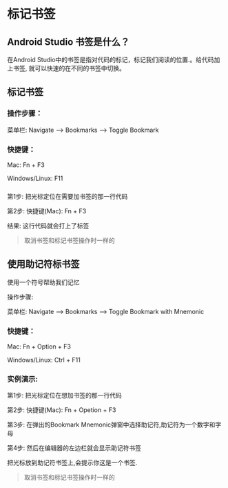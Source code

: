 # 标记书签

## Android Studio 书签是什么？

在Android Studio中的书签是指对代码的标记，标记我们阅读的位置.。给代码加上书签, 就可以快速的在不同的书签中切换。

## 标记书签

### 操作步骤：

菜单栏: Navigate —&gt; Bookmarks —&gt; Toggle Bookmark

### 快捷键：

Mac: Fn + F3

Windows\/Linux: F11

### 

第1步: 把光标定位在需要加书签的那一行代码

第2步: 快捷键\(Mac\): Fn + F3

结果: 这行代码就会打上了标签

> 取消书签和标记书签操作时一样的

## 使用助记符标书签

使用一个符号帮助我们记忆

操作步骤:

菜单栏: Navigate —&gt; Bookmarks —&gt; Toggle Bookmark with Mnemonic

### 快捷键：

Mac: Fn + Option + F3

Windows\/Linux: Ctrl + F11

### 实例演示:

第1步: 把光标定位在想加书签的那一行代码

第2步: 快捷键\(Mac\): Fn + Opetion + F3

第3步: 在弹出的Bookmark Mnemonic弹窗中选择助记符,助记符为一个数字和字母

第4步: 然后在编辑器的左边栏就会显示助记符书签

把光标放到助记符书签上,会提示你这是一个书签.

> 取消书签和标记书签操作时一样的

## 

